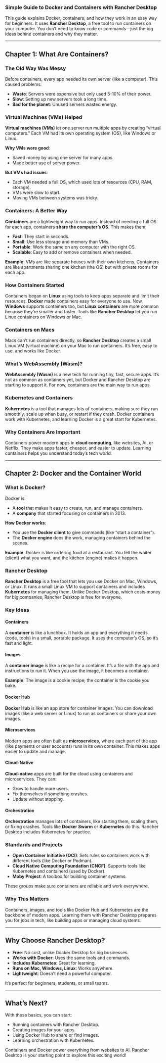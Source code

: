 ### Simple Guide to Docker and Containers with Rancher Desktop

This guide explains Docker, containers, and how they work in an easy way for beginners. It uses **Rancher Desktop**, a free tool to run containers on your computer. You don’t need to know code or commands—just the big ideas behind containers and why they matter.

---

## Chapter 1: What Are Containers?

### The Old Way Was Messy
Before containers, every app needed its own server (like a computer). This caused problems:
- **Waste**: Servers were expensive but only used 5-10% of their power.
- **Slow**: Setting up new servers took a long time.
- **Bad for the planet**: Unused servers wasted energy.

### Virtual Machines (VMs) Helped
**Virtual machines (VMs)** let one server run multiple apps by creating “virtual computers.” Each VM had its own operating system (OS), like Windows or Linux.

**Why VMs were good**:
- Saved money by using one server for many apps.
- Made better use of server power.

**But VMs had issues**:
- Each VM needed a full OS, which used lots of resources (CPU, RAM, storage).
- VMs were slow to start.
- Moving VMs between systems was tricky.

### Containers: A Better Way
**Containers** are a lightweight way to run apps. Instead of needing a full OS for each app, containers **share the computer’s OS**. This makes them:
- **Fast**: They start in seconds.
- **Small**: Use less storage and memory than VMs.
- **Portable**: Work the same on any computer with the right OS.
- **Scalable**: Easy to add or remove containers when needed.

**Example**: VMs are like separate houses with their own kitchens. Containers are like apartments sharing one kitchen (the OS) but with private rooms for each app.

### How Containers Started
Containers began on **Linux** using tools to keep apps separate and limit their resources. **Docker** made containers easy for everyone to use. Now, **Windows** supports containers too, but **Linux containers** are more common because they’re smaller and faster. Tools like **Rancher Desktop** let you run Linux containers on Windows or Mac.

### Containers on Macs
Macs can’t run containers directly, so **Rancher Desktop** creates a small Linux VM (virtual machine) on your Mac to run containers. It’s free, easy to use, and works like Docker.

### What’s WebAssembly (Wasm)?
**WebAssembly (Wasm)** is a new tech for running tiny, fast, secure apps. It’s not as common as containers yet, but Docker and Rancher Desktop are starting to support it. For now, containers are the main way to run apps.

### Kubernetes and Containers
**Kubernetes** is a tool that manages lots of containers, making sure they run smoothly, scale up when busy, or restart if they crash. Docker containers work with Kubernetes, and learning Docker is a great start for Kubernetes.

### Why Containers Are Important
Containers power modern apps in **cloud computing**, like websites, AI, or Netflix. They make apps faster, cheaper, and easier to update. Learning containers helps you understand today’s tech world.

---

## Chapter 2: Docker and the Container World

### What is Docker?
Docker is:
- A **tool** that makes it easy to create, run, and manage containers.
- A **company** that started focusing on containers in 2013.

**How Docker works**:
- You use the **Docker client** to give commands (like “start a container”).
- The **Docker engine** does the work, managing containers behind the scenes.

**Example**: Docker is like ordering food at a restaurant. You tell the waiter (client) what you want, and the kitchen (engine) makes it happen.

### Rancher Desktop
**Rancher Desktop** is a free tool that lets you use Docker on Mac, Windows, or Linux. It runs a small Linux VM to support containers and includes **Kubernetes** for managing them. Unlike Docker Desktop, which costs money for big companies, Rancher Desktop is free for everyone.

### Key Ideas

#### Containers
A **container** is like a lunchbox. It holds an app and everything it needs (code, tools) in a small, portable package. It uses the computer’s OS, so it’s fast and light.

#### Images
A **container image** is like a recipe for a container. It’s a file with the app and instructions to run it. When you use the image, it becomes a container.

**Example**: The image is a cookie recipe; the container is the cookie you bake.

#### Docker Hub
**Docker Hub** is like an app store for container images. You can download images (like a web server or Linux) to run as containers or share your own images.

#### Microservices
Modern apps are often built as **microservices**, where each part of the app (like payments or user accounts) runs in its own container. This makes apps easier to update and manage.

#### Cloud-Native
**Cloud-native** apps are built for the cloud using containers and microservices. They can:
- Grow to handle more users.
- Fix themselves if something crashes.
- Update without stopping.

#### Orchestration
**Orchestration** manages lots of containers, like starting them, scaling them, or fixing crashes. Tools like **Docker Swarm** or **Kubernetes** do this. Rancher Desktop includes Kubernetes for practice.

### Standards and Projects
- **Open Container Initiative (OCI)**: Sets rules so containers work with different tools (like Docker or Podman).
- **Cloud Native Computing Foundation (CNCF)**: Supports tools like Kubernetes and containerd (used by Docker).
- **Moby Project**: A toolbox for building container systems.

These groups make sure containers are reliable and work everywhere.

### Why This Matters
Containers, images, and tools like Docker Hub and Kubernetes are the backbone of modern apps. Learning them with Rancher Desktop prepares you for jobs in tech, like building apps or managing cloud systems.

---

## Why Choose Rancher Desktop?
- **Free**: No cost, unlike Docker Desktop for big businesses.
- **Works with Docker**: Uses the same tools and commands.
- **Includes Kubernetes**: Great for learning.
- **Runs on Mac, Windows, Linux**: Works anywhere.
- **Lightweight**: Doesn’t need a powerful computer.

It’s perfect for beginners, students, or small teams.

---

## What’s Next?
With these basics, you can start:
- Running containers with Rancher Desktop.
- Creating images for your apps.
- Using Docker Hub to share or find images.
- Learning orchestration with Kubernetes.

Containers and Docker power everything from websites to AI. Rancher Desktop is your starting point to explore this exciting world!